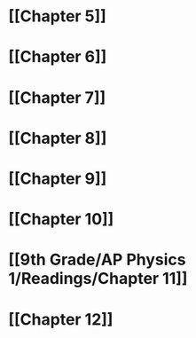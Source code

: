 # [[Chapter 5]]

# [[Chapter 6]]

# [[Chapter 7]]

# [[Chapter 8]]

# [[Chapter 9]]

# [[Chapter 10]]

# [[9th Grade/AP Physics 1/Readings/Chapter 11]]

# [[Chapter 12]]
